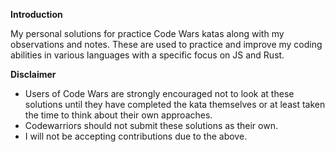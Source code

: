 **Introduction**

My personal solutions for practice Code Wars katas along with my observations and notes. These are used to practice and improve my coding abilities in various languages with a specific focus on JS and Rust.

**Disclaimer**
<ul>
    <li>Users of Code Wars are strongly encouraged not to look at these solutions until they have completed the kata themselves or at least taken the time to think about their own approaches.</li>
    <li>Codewarriors should not submit these solutions as their own.</li>
    <li>I will not be accepting contributions due to the above.</li>
</ul>